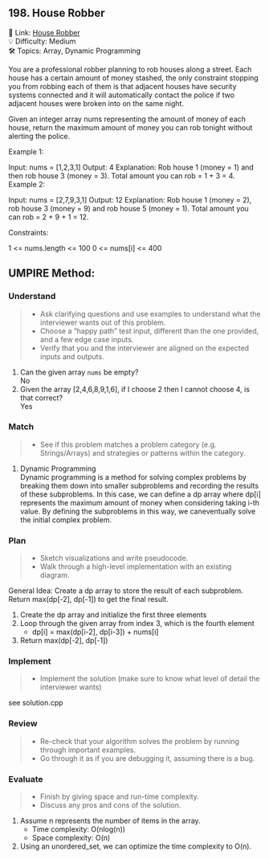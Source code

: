 ## 198. House Robber
🔗 Link: [House Robber](https://leetcode.com/problems/house-robber/description/)  
💡 Difficulty: Medium  
🛠️ Topics: Array, Dynamic Programming

You are a professional robber planning to rob houses along a street. Each house has a certain amount of money stashed, the only constraint stopping you from robbing each of them is that adjacent houses have security systems connected and it will automatically contact the police if two adjacent houses were broken into on the same night.

Given an integer array nums representing the amount of money of each house, return the maximum amount of money you can rob tonight without alerting the police.

 

Example 1:

Input: nums = [1,2,3,1]
Output: 4
Explanation: Rob house 1 (money = 1) and then rob house 3 (money = 3).
Total amount you can rob = 1 + 3 = 4.
Example 2:

Input: nums = [2,7,9,3,1]
Output: 12
Explanation: Rob house 1 (money = 2), rob house 3 (money = 9) and rob house 5 (money = 1).
Total amount you can rob = 2 + 9 + 1 = 12.
 

Constraints:

1 <= nums.length <= 100
0 <= nums[i] <= 400
## UMPIRE Method:

### Understand
> - Ask clarifying questions and use examples to understand what the interviewer wants out of this problem.
> - Choose a “happy path” test input, different than the one provided, and a few edge case inputs.
> - Verify that you and the interviewer are aligned on the expected inputs and outputs.
1. Can the given array `nums` be empty?  
   No
3. Given the array [2,4,6,8,9,1,6], if I choose 2 then I cannot choose 4, is that correct?  
   Yes
### Match
> - See if this problem matches a problem category (e.g. Strings/Arrays) and strategies or patterns within the category.
1. Dynamic Programming  
   Dynamic programming is a method for solving complex problems by breaking them down into smaller subproblems and recording the results of these subproblems. In this case, we can define a dp array where
   dp[i] represents the maximum amount of money when considering taking i-th value. By defining the subproblems in this way, we caneventually solve the initial complex problem.
### Plan
> - Sketch visualizations and write pseudocode.
> - Walk through a high-level implementation with an existing diagram.

General Idea: Create a dp array to store the result of each subproblem. Return max(dp[-2], dp[-1]) to get the final result. 
1. Create the dp array and initialize the first three elements
2. Loop through the given array from index 3, which is the fourth element
   - dp[i] = max(dp[i-2], dp[i-3]) + nums[i]
3. Return max(dp[-2], dp[-1])

### Implement
> - Implement the solution (make sure to know what level of detail the interviewer wants)  

see solution.cpp
### Review
> - Re-check that your algorithm solves the problem by running through important examples.
> - Go through it as if you are debugging it, assuming there is a bug.
### Evaluate
> - Finish by giving space and run-time complexity.
> - Discuss any pros and cons of the solution.
1. Assume n represents the number of items in the array.
   - Time complexity: O(nlog(n))
   - Space complexity: O(n)
2. Using an unordered_set, we can optimize the time complexity to O(n).

